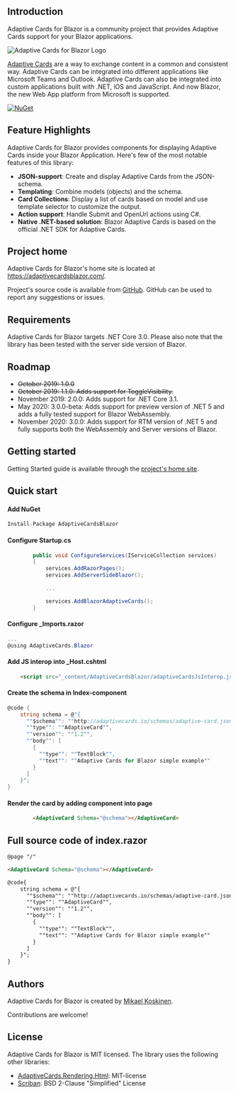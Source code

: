 ## Introduction

Adaptive Cards for Blazor is a community project that provides Adaptive Cards support for your Blazor applications. 

![Adaptive Cards for Blazor Logo](https://raw.githubusercontent.com/mikoskinen/Blazor.AdaptiveCards/master/doc/logo_small.jpg)

[Adaptive Cards](https://adaptivecards.io/) are a way to exchange content in a common and consistent way. Adaptive Cards can be integrated into different applications like Microsoft Teams and Outlook. Adaptive Cards can also be integrated into custom applications built with .NET, iOS and JavaScript. And now Blazor, the new Web App platform from Microsoft is supported.

[![NuGet](https://img.shields.io/nuget/v/AdaptiveCardsBlazor.svg)](https://www.nuget.org/packages/AdaptiveCardsBlazor/)

## Feature Highlights

Adaptive Cards for Blazor provides components for displaying Adaptive Cards inside your Blazor Application. Here's few of the most notable features of this library:

* **JSON-support**: Create and display Adaptive Cards from the JSON-schema.
* **Templating**: Combine models (objects) and the schema.
* **Card Collections**: Display a list of cards based on model and use template selector to customize the output.
* **Action support**: Handle Submit and OpenUrl actions using C#.
* **Native .NET-based solution**: Blazor Adaptive Cards is based on the official .NET SDK for Adaptive Cards. 

## Project home

Adaptive Cards for Blazor's home site is located at https://adaptivecardsblazor.com/.

Project's source code is available from [GitHub](https://github.com/mikoskinen/Blazor.AdaptiveCards). GitHub can be used to report any suggestions or issues.

## Requirements

Adaptive Cards for Blazor targets .NET Core 3.0. Please also note that the library has been tested with the server side version of Blazor.

## Roadmap

* ~~October 2019: 1.0.0~~
* ~~October 2019: 1.1.0: Adds support for ToggleVisibility.~~
* November 2019: 2.0.0: Adds support for .NET Core 3.1.
* May 2020: 3.0.0-beta: Adds support for preview version of .NET 5 and adds a fully tested support for Blazor WebAssembly.
* November 2020: 3.0.0: Adds support for RTM version of .NET 5 and fully supports both the WebAssembly and Server versions of Blazor.

## Getting started

Getting Started guide is available through the [project's home site](https://adaptivecardsblazor.com/gettingstarted.html).

## Quick start

#### Add NuGet

```csharp
Install-Package AdaptiveCardsBlazor
```

#### Configure Startup.cs

```csharp
        public void ConfigureServices(IServiceCollection services)
        {
            services.AddRazorPages();
            services.AddServerSideBlazor();
            
            ...

            services.AddBlazorAdaptiveCards();
        }
```

#### Configure _Imports.razor


```csharp
...
@using AdaptiveCards.Blazor
```

#### Add JS interop into _Host.cshtml

```html
    <script src="_content/AdaptiveCardsBlazor/adaptiveCardsJsInterop.js"></script>
```

#### Create the schema in Index-component

```csharp
@code {
    string schema = @"{
      ""$schema"": ""http://adaptivecards.io/schemas/adaptive-card.json"",
      ""type"": ""AdaptiveCard"",
      ""version"": ""1.2"",
      ""body"": [
        {
          ""type"": ""TextBlock"",
          ""text"": ""Adaptive Cards for Blazor simple example""
        }
      ]
    }";
}
```

#### Render the card by adding component into page

```html
        <AdaptiveCard Schema="@schema"></AdaptiveCard>
```

## Full source code of index.razor

```html
@page "/"

<AdaptiveCard Schema="@schema"></AdaptiveCard>

@code{
    string schema = @"{
      ""$schema"": ""http://adaptivecards.io/schemas/adaptive-card.json"",
      ""type"": ""AdaptiveCard"",
      ""version"": ""1.2"",
      ""body"": [
        {
          ""type"": ""TextBlock"",
          ""text"": ""Adaptive Cards for Blazor simple example""
        }
      ]
    }";
}
```

## Authors

Adaptive Cards for Blazor is created by [Mikael Koskinen](https://mikaelkoskinen.net).

Contributions are welcome!

## License

Adaptive Cards for Blazor is MIT licensed. The library uses the following other libraries:

* [AdaptiveCards.Rendering.Html](https://www.nuget.org/packages/AdaptiveCards.Rendering.Html): MIT-license
* [Scriban](https://www.nuget.org/packages/Scriban/): BSD 2-Clause "Simplified" License
